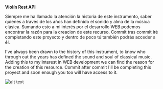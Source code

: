 **Violín Rest API**

Siempre me ha llamado la atención la historia de este instrumento, saber quienes a través de los años han definido el sonido y alma de la música clásica. 
Sumando esto a mi interés por el desarrollo WEB podemos encontrar la razón para la creacion de este recurso. Commit tras commit iré completando este proyecto y 
dentro de poco tú también podrás acceder a él.


I've always been drawn to the history of this instrument, to know who through out the years has defined the sound and soul of classical music. 
Adding this to my interest in WEB development we can find the reason for the creation of this resource. Commit after commit I'll be completing this proyect and soon 
enough you too will have access to it.


![alt text](https://s3.amazonaws.com/arc-wordpress-client-uploads/infobae-wp/wp-content/uploads/2016/12/24071559/violin-stradivarius-1920-2-1024x575.jpg)



